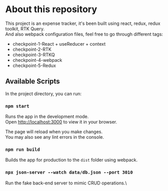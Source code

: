 # About this repository

This project is an expense tracker, it's been built using react, redux, redux toolkit, RTK Query.\
And also webpack configuration files, feel free to go through different tags:

- checkpoint-1-React + useReducer + context
- checkpoint-2-RTK
- checkpoint-3-RTKQ
- checkpoint-4-webpack
- checkpoint-5-Redux

## Available Scripts

In the project directory, you can run:

### `npm start`

Runs the app in the development mode.\
Open [http://localhost:3000](http://localhost:3000) to view it in your browser.

The page will reload when you make changes.\
You may also see any lint errors in the console.

### `npm run build`

Builds the app for production to the `dist` folder using webpack.

### `npx json-server --watch data/db.json --port 3010`

Run the fake back-end server to mimic CRUD operations.\

